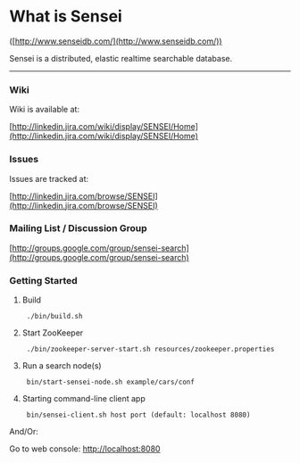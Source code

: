 What is Sensei
===============
([http://www.senseidb.com/](http://www.senseidb.com/))

Sensei is a distributed, elastic realtime searchable database.

------------------------------------

### Wiki

Wiki is available at: 

[http://linkedin.jira.com/wiki/display/SENSEI/Home](http://linkedin.jira.com/wiki/display/SENSEI/Home)

### Issues

Issues are tracked at: 

[http://linkedin.jira.com/browse/SENSEI](http://linkedin.jira.com/browse/SENSEI)

### Mailing List / Discussion Group

[http://groups.google.com/group/sensei-search](http://groups.google.com/group/sensei-search)

### Getting Started

1. Build

        ./bin/build.sh

2. Start ZooKeeper

        ./bin/zookeeper-server-start.sh resources/zookeeper.properties

3. Run a search node(s)

        bin/start-sensei-node.sh example/cars/conf

5. Starting command-line client app

        bin/sensei-client.sh host port (default: localhost 8080)

And/Or:

Go to web console: [http://localhost:8080](http://localhost:8080)

